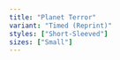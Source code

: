 ```yaml
---
title: "Planet Terror"
variant: "Timed (Reprint)"
styles: ["Short-Sleeved"]
sizes: ["Small"]
---
```

